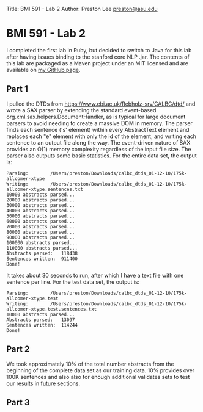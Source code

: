 Title:	BMI 591 - Lab 2
Author:	Preston Lee <preston@asu.edu>

# BMI 591 - Lab 2


I completed the first lab in Ruby, but decided to switch to Java for this lab after having issues binding to the stanford core NLP .jar. The contents of this lab are packaged as a Maven project under an MIT licensed and are available on [my GitHub page](https://github.com/preston/bmi591).

## Part 1

I pulled the DTDs from https://www.ebi.ac.uk/Rebholz-srv/CALBC/dtd/ and wrote a SAX parser by extending the standard event-based org.xml.sax.helpers.DocumentHandler, as is typical for large document parsers to avoid needing to create a massive DOM in memory. The parser finds each sentence ('s' element) within every AbstractText element and replaces each "e" element with only the id of the element, and writing each sentence to an output file along the way. The event-driven nature of SAX provides an O(1) memory complexity regardless of the input file size. The parser also outputs some basic statistics. For the entire data set, the output is:

	Parsing:		/Users/preston/Downloads/calbc_dtds_01-12-10/175k-allcomer-xtype
	Writing:		/Users/preston/Downloads/calbc_dtds_01-12-10/175k-allcomer-xtype.sentences.txt
	10000 abstracts parsed...
	20000 abstracts parsed...
	30000 abstracts parsed...
	40000 abstracts parsed...
	50000 abstracts parsed...
	60000 abstracts parsed...
	70000 abstracts parsed...
	80000 abstracts parsed...
	90000 abstracts parsed...
	100000 abstracts parsed...
	110000 abstracts parsed...
	Abstracts parsed:	118438
	Sentences written:	911400
	Done!

It takes about 30 seconds to run, after which I have a text file with one sentence per line. For the test data set, the output is:

	Parsing:		/Users/preston/Downloads/calbc_dtds_01-12-10/175k-allcomer-xtype.test
	Writing:		/Users/preston/Downloads/calbc_dtds_01-12-10/175k-allcomer-xtype.test.sentences.txt
	10000 abstracts parsed...
	Abstracts parsed:	13097
	Sentences written:	114244
	Done!
 


## Part 2 ##

We took approximately 10% of the total number abstracts from the beginning of the complete data set as our training data. 10% provides over 100K sentences and also also for enough additional validates sets to test our results in future sections.


## Part 3